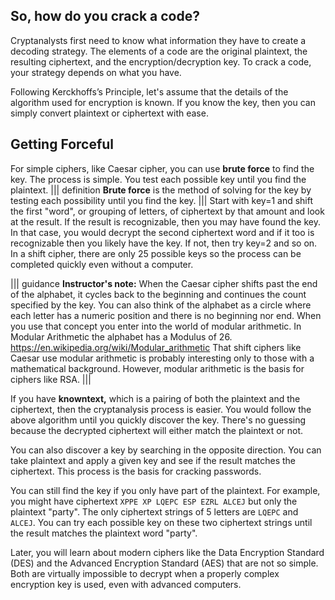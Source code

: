 ## So, how do you crack a code?

Cryptanalysts first need to know what information they have to create a decoding strategy.  The elements of a code are the original plaintext, the resulting ciphertext, and the encryption/decryption key. To crack a code, your strategy depends on what you have. 

Following Kerckhoffs’s Principle, let's assume that the details of the algorithm used for encryption is known. If you know the key, then you can simply convert plaintext or ciphertext with ease.
 

## Getting Forceful 
For simple ciphers, like Caesar cipher, you can use **brute force** to find the key. The process is simple. You test each possible key until you find the plaintext. 
||| definition
**Brute force** is the method of solving for the key by testing each possibility until you find the key.
|||
Start with key=1 and shift the first "word", or grouping of letters, of ciphertext by that amount and look at the result. If the result is recognizable, then you may have found the key. In that case, you would decrypt the second ciphertext word and if it too is recognizable then you likely have the key. If not, then try key=2 and so on. In a shift cipher, there are only 25 possible keys so the process can be completed quickly even without a computer.

||| guidance
**Instructor's note:**  When the Caesar cipher shifts past the end of the alphabet, it cycles back to the beginning and continues the count specified by the key. You can also think of the alphabet as a circle where each letter has a numeric position and there is no beginning nor end. When you use that concept you enter into the world of modular arithmetic. In Modular Arithmetic the alphabet has a Modulus of 26.
https://en.wikipedia.org/wiki/Modular_arithmetic
That shift ciphers like Caesar use modular arithmetic is probably interesting only to those with a mathematical background. However, modular arithmetic is the basis for ciphers like RSA.
|||

If you have **knowntext,** which is a pairing of both the plaintext and the ciphertext, then the cryptanalysis process is easier. You would follow the above algorithm until you quickly discover the key. There's no guessing because the decrypted ciphertext will either match the plaintext or not.

You can also discover a key by searching in the opposite direction. You can take plaintext and apply a given key and see if the result matches the ciphertext. This process is the basis for cracking passwords.

You can still find the key if you only have part of the plaintext. For example, you might have ciphertext `XPPE XP LQEPC ESP EZRL ALCEJ` but only the plaintext "party". The only ciphertext strings of 5 letters are `LQEPC` and `ALCEJ`. You can try each possible key on these two ciphertext strings until the result matches the plaintext word "party".

 
Later, you will learn about modern ciphers like the Data Encryption Standard (DES) and the Advanced Encryption Standard (AES) that are not so simple. Both are virtually impossible to decrypt when a properly complex encryption key is used, even with advanced computers.  
